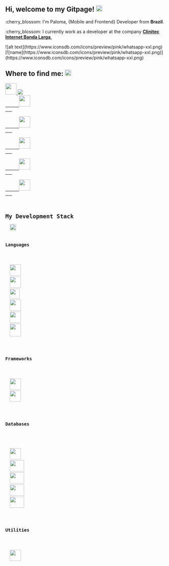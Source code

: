 ## Hi, welcome to my Gitpage! <code><img src="https://www.iconsdb.com/icons/preview/pink/github-9-xxl.png" width=20 height=20/></code>
<p>:cherry_blossom:	I'm Paloma, {Mobile and Frontend} Developer from <b>Brazil</b>.</p>
<p>:cherry_blossom:  I currently work as a developer at the company <a href="https://www.clinitec.com.br"><b>Clinitec Internet Banda Larga</b>.</a></p>
![alt text](https://www.iconsdb.com/icons/preview/pink/whatsapp-xxl.png)
[![name](https://www.iconsdb.com/icons/preview/pink/whatsapp-xxl.png)](https://www.iconsdb.com/icons/preview/pink/whatsapp-xxl.png)
<h2>Where to find me: <code><img src="https://www.iconsdb.com/icons/preview/pink/search-12-xxl.png" width=20 height=20/></code></h2>
   
   <a href="DISCORD">
     <code><img src="https://www.iconsdb.com/icons/preview/pink/discord-xxl.png" width=35 height=35/></code>
   </a>
   <a href="#">
      <code><img src="https://www.iconsdb.com/icons/preview/pink/email-14-xxl.png width=35 height=35/></code>
   </a>
   <a href="WhatsApp">
      <code><img src="https://www.iconsdb.com/icons/preview/pink/whatsapp-xxl.png" width=35 height=35/></code>
   </a>
   <a href="Pinterest">
      <code><img src="https://www.iconsdb.com/icons/preview/pink/pinterest-4-xxl.png" width=35 height=35/></code>
   </a>
   <a href="Steam">
      <code><img src="https://www.iconsdb.com/icons/preview/pink/steam-xxl.png" width=35 height=35/></code>
   </a>
   <a href="Skype">
      <code><img src="https://www.iconsdb.com/icons/preview/pink/skype-4-xxl.png" width=35 height=35/></code>
   </a>
   <a href="Twitch">
      <code><img src="https://www.iconsdb.com/icons/preview/pink/twitch-tv-2-xxl.png" width=35 height=35/></code>
   </a>
   
   <h2>My Development Stack</h2>  <code><img src="https://www.iconsdb.com/icons/preview/pink/code-xxl.png" width=20 height=20/></code>
   
<h3>Languages</h3>
<p>
  <code><img src="https://www.flaticon.com/svg/vstatic/svg/919/919830.svg?token=exp=1615771128~hmac=6cf6c3d207a0b5898de829718b985291" width=35 height=35/></code>
  <code><img src="https://pcodinomebzero.neocities.org/Imagens/javascript1.png" width=35 height=35/></code>
  <code><img src="https://miro.medium.com/max/816/1*mn6bOs7s6Qbao15PMNRyOA.png" width=31 height=31/></code>
  <code><img src="https://images.vexels.com/media/users/3/166401/isolated/preview/b82aa7ac3f736dd78570dd3fa3fa9e24-iacute-cone-da-linguagem-de-programa-ccedil-atilde-o-java-by-vexels.png" width=35 height=35/></code>
  <code><img src="https://image.flaticon.com/icons/png/512/732/732212.png" width=35 height=35/></code>
  <code><img src="https://cdn.iconscout.com/icon/free/png-256/css-118-569410.png" width=35 height=40/></code>
</p>

<h3>Frameworks</h3>
<p>
  <code><img src="https://appmasters.io/static/react-47ce6e77f039020ee2e76a10c1e988e9.png" width=35 height=35/></code>
  <code><img src="https://cdn.icon-icons.com/icons2/2148/PNG/512/expo_icon_132404.png" width=35 height=35/></code>
</p> 

<h3>Databases</h3>
 <p>
  <code><img src="https://img.icons8.com/color/452/mongodb.png" width=35 height=35 /></code>
  <code><img src="https://img.icons8.com/color/452/microsoft-sql-server.png" width=45 height=35 /></code>
  <code><img src="https://camo.githubusercontent.com/f85f882cb31eeaeee657ec955313015c30378e8f56c3dc2f06933b617a276cfd/68747470733a2f2f77372e706e6777696e672e636f6d2f706e67732f3734372f3739382f706e672d7472616e73706172656e742d6d7973716c2d6c6f676f2d6d7973716c2d64617461626173652d7765622d646576656c6f706d656e742d636f6d70757465722d736f6674776172652d646f6c7068696e2d6d6172696e652d6d616d6d616c2d616e696d616c732d746578742d7468756d626e61696c2e706e67" width=45 height=35 /></code>
  <code><img src="https://cdn.worldvectorlogo.com/logos/neo4j.svg" width=45 height=35 /></code>
  <code><img src="https://icon-library.com/images/postgresql-icon/postgresql-icon-12.jpg" width=45 height=35 /></code>
</p>

<h3>Utilities</h3>
<p>
  <code><img src="https://icons.iconarchive.com/icons/papirus-team/papirus-apps/512/insomnia-icon.png" width=35 height=35 /></code>
</p>
